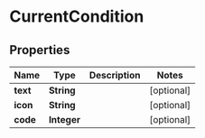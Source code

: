 
# CurrentCondition

## Properties
Name | Type | Description | Notes
------------ | ------------- | ------------- | -------------
**text** | **String** |  |  [optional]
**icon** | **String** |  |  [optional]
**code** | **Integer** |  |  [optional]



